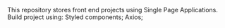 This repository stores front end projects using Single Page Applications. Build project using: Styled components; Axios;
